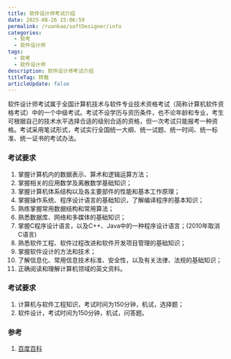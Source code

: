 ```yaml
---
title: 软件设计师考试介绍
date: 2025-08-26 15:06:59
permalink: /ruankao/softDesigner/info
categories:
  - 软考
  - 软件设计师
tags:
  - 软考
  - 软件设计师
description: 软件设计师考试介绍
titleTag: 转载
articleUpdate: false
---
```


软件设计师考试属于全国计算机技术与软件专业技术资格考试（简称计算机软件资格考试）中的一个中级考试。考试不设学历与资历条件，也不论年龄和专业，考生可根据自己的技术水平选择合适的级别合适的资格，但一次考试只能报考一种资格。考试采用笔试形式，考试实行全国统一大纲、统一试题、统一时间、统一标准、统一证书的考试办法。

### 考试要求

1. 掌握计算机内的数据表示、算术和逻辑运算方法；
2. 掌握相关的应用数学及离散数学基础知识；
3. 掌握计算机体系结构以及各主要部件的性能和基本工作原理；
4. 掌握操作系统、程序设计语言的基础知识，了解编译程序的基本知识；
5. 熟练掌握常用数据结构和常用算法；
6. 熟悉数据库、网络和多媒体的基础知识；
7. 掌握C程序设计语言，以及C++、Java中的一种程序设计语言；(2010年取消C语言)
8. 熟悉软件工程、软件过程改进和软件开发项目管理的基础知识；
9. 掌握软件设计的方法和技术；
10. 了解信息化、常用信息技术标准、安全性，以及有关法律、法规的基础知识；
11. 正确阅读和理解计算机领域的英文资料。

### 考试要求

1. 计算机与软件工程知识，考试时间为150分钟，机试，选择题；
2. 软件设计，考试时间为150分钟，机试，问答题。

### 参考
1. [百度百科](https://baike.baidu.com/item/%E8%BD%AF%E4%BB%B6%E8%AE%BE%E8%AE%A1%E5%B8%88/8783801)